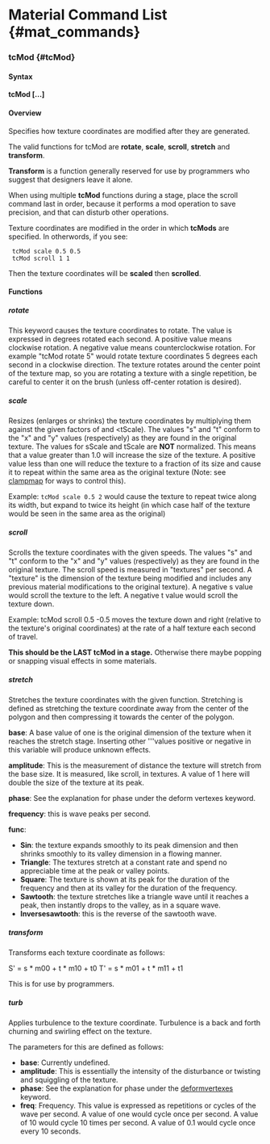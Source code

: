 # Material Command List {#mat_commands}

### tcMod {#tcMod}

#### Syntax

**tcMod <func> [...]**

#### Overview

Specifies how texture coordinates are modified after they are generated.

The valid functions for tcMod are **rotate**, **scale**, **scroll**,
**stretch** and **transform**.

**Transform** is a function generally reserved for use by programmers
who suggest that designers leave it alone.

When using multiple **tcMod** functions during a stage, place the scroll
command last in order, because it performs a mod operation to save
precision, and that can disturb other operations.

Texture coordinates are modified in the order in which **tcMods** are
specified. In otherwords, if you see:

```
 tcMod scale 0.5 0.5
 tcMod scroll 1 1
```

Then the texture coordinates will be **scaled** then **scrolled**.

#### Functions 

##### rotate <degrees per per second>

This keyword causes the texture coordinates to rotate. The value is
expressed in degrees rotated each second. A positive value means
clockwise rotation. A negative value means counterclockwise rotation.
For example "tcMod rotate 5" would rotate texture coordinates 5 degrees
each second in a clockwise direction. The texture rotates around the
center point of the texture map, so you are rotating a texture with a
single repetition, be careful to center it on the brush (unless
off-center rotation is desired).

##### scale <sScale> <tScale>

Resizes (enlarges or shrinks) the texture coordinates by multiplying
them against the given factors of <sScale> and &lt;tScale). The values
"s" and "t" conform to the "x" and "y" values (respectively) as they are
found in the original texture. The values for sScale and tScale are
**NOT** normalized. This means that a value greater than 1.0 will
increase the size of the texture. A positive value less than one will
reduce the texture to a fraction of its size and cause it to repeat
within the same area as the original texture (Note: see
[clampmap](clampmap) for ways to control
this).

Example: `tcMod scale 0.5 2` would cause the texture to repeat twice
along its width, but expand to twice its height (in which case half of
the texture would be seen in the same area as the original)

##### scroll <sSpeed> <tSpeed>

Scrolls the texture coordinates with the given speeds. The values "s"
and "t" conform to the "x" and "y" values (respectively) as they are
found in the original texture. The scroll speed is measured in
"textures" per second. A "texture" is the dimension of the texture being
modified and includes any previous material modifications to the
original texture). A negative s value would scroll the texture to the
left. A negative t value would scroll the texture down.

Example: tcMod scroll 0.5 -0.5 moves the texture down and right
(relative to the texture's original coordinates) at the rate of a half
texture each second of travel.

**This should be the LAST tcMod in a stage.** Otherwise there maybe
popping or snapping visual effects in some materials.

##### stretch <func> <base> <amplitude> <phase> <frequency>

Stretches the texture coordinates with the given function. Stretching is
defined as stretching the texture coordinate away from the center of the
polygon and then compressing it towards the center of the polygon.

**base**: A base value of one is the original dimension of the texture
when it reaches the stretch stage. Inserting other '''values positive or
negative in this variable will produce unknown effects.

**amplitude**: This is the measurement of distance the texture will
stretch from the base size. It is measured, like scroll, in textures. A
value of 1 here will double the size of the texture at its peak.

**phase**: See the explanation for phase under the deform vertexes
keyword.

**frequency**: this is wave peaks per second.

**func**:

-   **Sin**: the texture expands smoothly to its peak dimension and then
    shrinks smoothly to its valley dimension in a flowing manner.
-   **Triangle**: The textures stretch at a constant rate and spend no
    appreciable time at the peak or valley points.
-   **Square**: The texture is shown at its peak for the duration of the
    frequency and then at its valley for the duration of the frequency.
-   **Sawtooth**: the texture stretches like a triangle wave until it
    reaches a peak, then instantly drops to the valley, as in a square
    wave.
-   **Inversesawtooth**: this is the reverse of the sawtooth wave.

##### transform <m00> <m01> <m10> <m11> <t0> <t1>

Transforms each texture coordinate as follows:

S' = s \* m00 + t \* m10 + t0 T' = s \* m01 + t \* m11 + t1

This is for use by programmers.

##### turb <base> <amplitude> <phase> <freq>

Applies turbulence to the texture coordinate. Turbulence is a back and
forth churning and swirling effect on the texture.

The parameters for this are defined as follows:

-   **base**: Currently undefined.
-   **amplitude**: This is essentially the intensity of the
    disturbance or twisting and squiggling of the texture.
-   **phase**: See the explanation for phase under the
    [deformvertexes](DeformVertexes)
    keyword.
-   **freq**: Frequency. This value is expressed as repetitions or
    cycles of the wave per second. A value of one would cycle once per
    second. A value of 10 would cycle 10 times per second. A value of
    0.1 would cycle once every 10 seconds.

